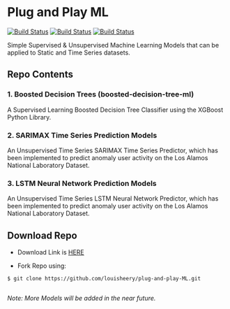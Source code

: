 
# Plug and Play ML

[![Build Status](https://img.shields.io/badge/python-3-blue)](https://github.com/louisheery/plug-and-play-ML)
[![Build Status](https://img.shields.io/badge/build-v1.1-green)](https://github.com/louisheery/plug-and-play-ML)
[![Build Status](https://img.shields.io/badge/build_status-alpha-orange)](https://github.com/louisheery/plug-and-play-ML)


Simple Supervised &amp; Unsupervised Machine Learning Models that can be applied to Static and Time Series datasets.

## Repo Contents
### 1. Boosted Decision Trees (boosted-decision-tree-ml)
A Supervised Learning Boosted Decision Tree Classifier using the XGBoost Python Library.

### 2. SARIMAX Time Series Prediction Models
An Unsupervised Time Series SARIMAX Time Series Predictor, which has been implemented to predict anomaly user activity on the Los Alamos National Laboratory Dataset.

### 3. LSTM Neural Network Prediction Models
An Unsupervised Time Series LSTM Neural Network Predictor, which has been implemented to predict anomaly user activity on the Los Alamos National Laboratory Dataset.

## Download Repo
- Download Link is [HERE](https://github.com/louisheery/plug-and-play-ML/archive/master.zip)

- Fork Repo using:
```
$ git clone https://github.com/louisheery/plug-and-play-ML.git
```


## 
*Note: More Models will be added in the near future.*
